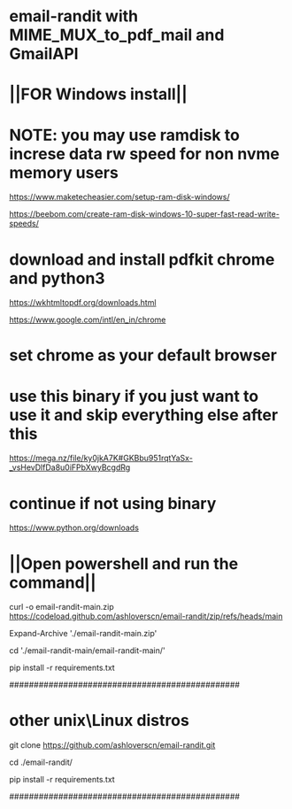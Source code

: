 # email-randit with MIME_MUX_to_pdf_mail and GmailAPI

# ||FOR Windows install||

# NOTE: you may use ramdisk to increse data rw speed for non nvme memory users
https://www.maketecheasier.com/setup-ram-disk-windows/

https://beebom.com/create-ram-disk-windows-10-super-fast-read-write-speeds/

# download and install pdfkit chrome and python3

https://wkhtmltopdf.org/downloads.html

https://www.google.com/intl/en_in/chrome

# set chrome as your default browser

# use this binary if you just want to use it and skip everything else after this 

https://mega.nz/file/ky0jkA7K#GKBbu951rqtYaSx-_vsHevDlfDa8u0iFPbXwyBcgdRg

# continue if not using binary 

https://www.python.org/downloads

# ||Open powershell and run the command||

curl -o email-randit-main.zip https://codeload.github.com/ashloverscn/email-randit/zip/refs/heads/main

Expand-Archive './email-randit-main.zip'

cd './email-randit-main/email-randit-main/'

pip install -r requirements.txt

###############################################
# other unix\Linux distros

git clone https://github.com/ashloverscn/email-randit.git

cd ./email-randit/

pip install -r requirements.txt

###############################################
